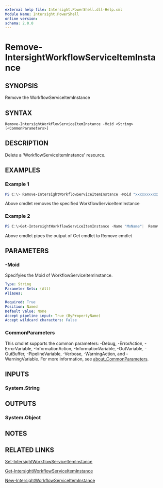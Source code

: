 ```yaml
---
external help file: Intersight.PowerShell.dll-Help.xml
Module Name: Intersight.PowerShell
online version:
schema: 2.0.0
---
```


# Remove-IntersightWorkflowServiceItemInstance

## SYNOPSIS
Remove the WorkflowServiceItemInstance

## SYNTAX

```
Remove-IntersightWorkflowServiceItemInstance -Moid <String> [<CommonParameters>]
```

## DESCRIPTION
Delete a &apos;WorkflowServiceItemInstance&apos; resource.

## EXAMPLES

### Example 1
```powershell
PS C:\> Remove-IntersightWorkflowServiceItemInstance -Moid "xxxxxxxxxxxxxxxxxxxxxxxxxxx"
```
Above cmdlet removes the specified WorkflowServiceItemInstance 

### Example 2
```powershell
PS C:\>Get-IntersightWorkflowServiceItemInstance -Name "MoName"|  Remove-IntersightWorkflowServiceItemInstance
```
Above cmdlet pipes the output of Get cmdlet to Remove cmdlet

## PARAMETERS

### -Moid
Specifyies the Moid of WorkflowServiceItemInstance.

```yaml
Type: String
Parameter Sets: (All)
Aliases:

Required: True
Position: Named
Default value: None
Accept pipeline input: True (ByPropertyName)
Accept wildcard characters: False
```

### CommonParameters
This cmdlet supports the common parameters: -Debug, -ErrorAction, -ErrorVariable, -InformationAction, -InformationVariable, -OutVariable, -OutBuffer, -PipelineVariable, -Verbose, -WarningAction, and -WarningVariable. For more information, see [about_CommonParameters](http://go.microsoft.com/fwlink/?LinkID=113216).

## INPUTS

### System.String

## OUTPUTS

### System.Object
## NOTES

## RELATED LINKS

[Set-IntersightWorkflowServiceItemInstance](./Set-IntersightWorkflowServiceItemInstance.md)

[Get-IntersightWorkflowServiceItemInstance](./Get-IntersightWorkflowServiceItemInstance.md)

[New-IntersightWorkflowServiceItemInstance](./New-IntersightWorkflowServiceItemInstance.md)

